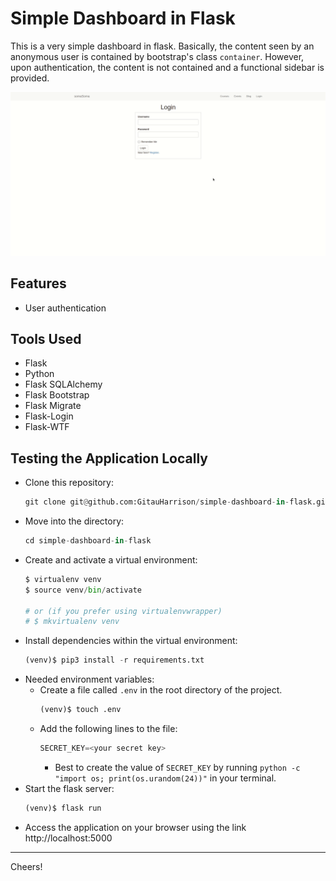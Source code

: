 # Simple Dashboard in Flask

This is a very simple dashboard in flask. Basically, the content seen by an anonymous user is contained by bootstrap's class `container`. However, upon authentication, the content is not contained and a functional sidebar is provided. 

![Flask Dashboard](/app/static/images/flask_dashboard.gif)

## Features

- User authentication

## Tools Used

* Flask
* Python
* Flask SQLAlchemy
* Flask Bootstrap
* Flask Migrate
* Flask-Login
* Flask-WTF

## Testing the Application Locally

* Clone this repository:
    ```python
    git clone git@github.com:GitauHarrison/simple-dashboard-in-flask.git
    ```
* Move into the directory:
    ```python
    cd simple-dashboard-in-flask
    ```
* Create and activate a virtual environment:
    ```python
    $ virtualenv venv
    $ source venv/bin/activate

    # or (if you prefer using virtualenvwrapper)
    # $ mkvirtualenv venv
    ```
* Install dependencies within the virtual environment:
    ```python
    (venv)$ pip3 install -r requirements.txt
    ```
* Needed environment variables:
  * Create a file called `.env` in the root directory of the project.
    ```python
    (venv)$ touch .env
    ```
  * Add the following lines to the file:
    ```python
    SECRET_KEY=<your secret key>
    ```
    * Best to create the value of `SECRET_KEY` by running ```python -c "import os; print(os.urandom(24))"``` in your terminal.
* Start the flask server:
    ```python
    (venv)$ flask run
    ```
* Access the application on your browser using the link http://localhost:5000

<hr>
Cheers!